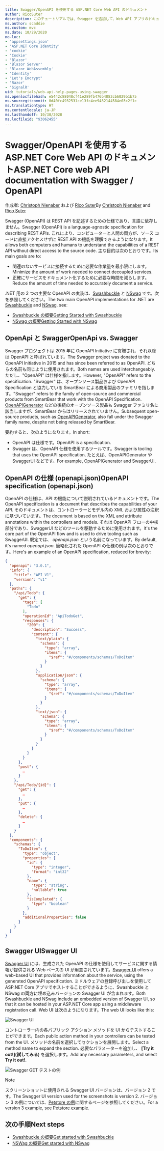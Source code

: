 ```yaml
---
title: Swagger/OpenAPI を使用する ASP.NET Core Web API のドキュメント
author: RicoSuter
description: このチュートリアルでは、Swagger を追加して、Web API アプリのドキュメントとヘルプ ページを生成する手順を説明します。
ms.author: scaddie
ms.custom: mvc
ms.date: 10/29/2020
no-loc:
- 'appsettings.json'
- 'ASP.NET Core Identity'
- 'cookie'
- 'Cookie'
- 'Blazor'
- 'Blazor Server'
- 'Blazor WebAssembly'
- 'Identity'
- "Let's Encrypt"
- 'Razor'
- 'SignalR'
uid: tutorials/web-api-help-pages-using-swagger
ms.openlocfilehash: e5442c88048cf41e289fb476b4082cb6029b1b75
ms.sourcegitcommit: 0d40fc4932531ce13fc4ee9432144584e03c2f1c
ms.translationtype: HT
ms.contentlocale: ja-JP
ms.lasthandoff: 10/30/2020
ms.locfileid: "93062455"
---
```

# <a name="aspnet-core-web-api-documentation-with-swagger--openapi"></a><span data-ttu-id="20645-103">Swagger/OpenAPI を使用する ASP.NET Core Web API のドキュメント</span><span class="sxs-lookup"><span data-stu-id="20645-103">ASP.NET Core web API documentation with Swagger / OpenAPI</span></span>

<span data-ttu-id="20645-104">作成者: [Christoph Nienaber](https://twitter.com/zuckerthoben) および [Rico Suter](https://blog.rsuter.com/)</span><span class="sxs-lookup"><span data-stu-id="20645-104">By [Christoph Nienaber](https://twitter.com/zuckerthoben) and [Rico Suter](https://blog.rsuter.com/)</span></span>

<span data-ttu-id="20645-105">Swagger (OpenAPI) は REST API を記述するための仕様であり、言語に依存しません。</span><span class="sxs-lookup"><span data-stu-id="20645-105">Swagger (OpenAPI) is a language-agnostic specification for describing REST APIs.</span></span> <span data-ttu-id="20645-106">これにより、コンピューターと人間の両方が、ソース コードに直接アクセスせずに REST API の機能を理解できるようになります。</span><span class="sxs-lookup"><span data-stu-id="20645-106">It allows both computers and humans to understand the capabilities of a REST API without direct access to the source code.</span></span> <span data-ttu-id="20645-107">主な目的は次のとおりです。</span><span class="sxs-lookup"><span data-stu-id="20645-107">Its main goals are to:</span></span>

* <span data-ttu-id="20645-108">関連のないサービスに接続するために必要な作業量を最小限にします。</span><span class="sxs-lookup"><span data-stu-id="20645-108">Minimize the amount of work needed to connect decoupled services.</span></span>
* <span data-ttu-id="20645-109">正確にサービスをドキュメント化するために必要な時間を減らします。</span><span class="sxs-lookup"><span data-stu-id="20645-109">Reduce the amount of time needed to accurately document a service.</span></span>

<span data-ttu-id="20645-110">.NET 用の 2 つの主要な OpenAPI の実装は、[Swashbuckle](https://github.com/domaindrivendev/Swashbuckle.AspNetCore) と [NSwag](https://github.com/RicoSuter/NSwag) です。次を参照してください。</span><span class="sxs-lookup"><span data-stu-id="20645-110">The two main OpenAPI implementations for .NET are [Swashbuckle](https://github.com/domaindrivendev/Swashbuckle.AspNetCore) and [NSwag](https://github.com/RicoSuter/NSwag), see:</span></span>

* [<span data-ttu-id="20645-111">Swashbuckle の概要</span><span class="sxs-lookup"><span data-stu-id="20645-111">Getting Started with Swashbuckle</span></span>](xref:tutorials/get-started-with-swashbuckle)
* [<span data-ttu-id="20645-112">NSwag の概要</span><span class="sxs-lookup"><span data-stu-id="20645-112">Getting Started with NSwag</span></span>](xref:tutorials/get-started-with-nswag)

## <a name="openapi-vs-swagger"></a><span data-ttu-id="20645-113">OpenApi と Swagger</span><span class="sxs-lookup"><span data-stu-id="20645-113">OpenApi vs. Swagger</span></span>

<span data-ttu-id="20645-114">Swagger プロジェクトは 2015 年に OpenAPI Initiative に寄贈され、それ以降は OpenAPI と呼ばれています。</span><span class="sxs-lookup"><span data-stu-id="20645-114">The Swagger project was donated to the OpenAPI Initiative in 2015 and has since been referred to as OpenAPI.</span></span> <span data-ttu-id="20645-115">どちらの名前も同じように使用されます。</span><span class="sxs-lookup"><span data-stu-id="20645-115">Both names are used interchangeably.</span></span> <span data-ttu-id="20645-116">ただし、"OpenAPI" は仕様を指します。</span><span class="sxs-lookup"><span data-stu-id="20645-116">However, "OpenAPI" refers to the specification.</span></span> <span data-ttu-id="20645-117">"Swagger" は、オープンソース製品および OpenAPI Specification と協力している SmartBear による商用製品のファミリを指します。</span><span class="sxs-lookup"><span data-stu-id="20645-117">"Swagger" refers to the family of open-source and commercial products from SmartBear that work with the OpenAPI Specification.</span></span> <span data-ttu-id="20645-118">[OpenAPIGenerator](https://github.com/OpenAPITools/openapi-generator) などの後続のオープンソース製品も Swagger ファミリ名に該当しますが、SmartBear からはリリースされていません。</span><span class="sxs-lookup"><span data-stu-id="20645-118">Subsequent open-source products, such as [OpenAPIGenerator](https://github.com/OpenAPITools/openapi-generator), also fall under the Swagger family name, despite not being released by SmartBear.</span></span>

<span data-ttu-id="20645-119">要約すると、次のようになります。</span><span class="sxs-lookup"><span data-stu-id="20645-119">In short:</span></span>

* <span data-ttu-id="20645-120">OpenAPI は仕様です。</span><span class="sxs-lookup"><span data-stu-id="20645-120">OpenAPI is a specification.</span></span>
* <span data-ttu-id="20645-121">Swagger は、OpenAPI 仕様を使用するツールです。</span><span class="sxs-lookup"><span data-stu-id="20645-121">Swagger is tooling that uses the OpenAPI specification.</span></span> <span data-ttu-id="20645-122">たとえば、OpenAPIGenerator や SwaggerUI などです。</span><span class="sxs-lookup"><span data-stu-id="20645-122">For example, OpenAPIGenerator and SwaggerUI.</span></span>

## <a name="openapi-specification-openapijson"></a><span data-ttu-id="20645-123">OpenAPI の仕様 (openapi.json)</span><span class="sxs-lookup"><span data-stu-id="20645-123">OpenAPI specification (openapi.json)</span></span>

<span data-ttu-id="20645-124">OpenAPI の仕様は、API の機能について説明されているドキュメントです。</span><span class="sxs-lookup"><span data-stu-id="20645-124">The OpenAPI specification is a document that describes the capabilities of your API.</span></span> <span data-ttu-id="20645-125">そのドキュメントは、コントローラーとモデル内の XML および属性の注釈に基づいています。</span><span class="sxs-lookup"><span data-stu-id="20645-125">The document is based on the XML and attribute annotations within the controllers and models.</span></span> <span data-ttu-id="20645-126">それは OpenAPI フローの中核部分であり、SwaggerUI などのツールを駆動するために使用されます。</span><span class="sxs-lookup"><span data-stu-id="20645-126">It's the core part of the OpenAPI flow and is used to drive tooling such as SwaggerUI.</span></span> <span data-ttu-id="20645-127">既定では、 *openapi.json* という名前になっています。</span><span class="sxs-lookup"><span data-stu-id="20645-127">By default, it's named *openapi.json*.</span></span> <span data-ttu-id="20645-128">簡略化された OpenAPI の仕様の例は次のとおりです。</span><span class="sxs-lookup"><span data-stu-id="20645-128">Here's an example of an OpenAPI specification, reduced for brevity:</span></span>

```json
{
  "openapi": "3.0.1",
  "info": {
    "title": "API V1",
    "version": "v1"
  },
  "paths": {
    "/api/Todo": {
      "get": {
        "tags": [
          "Todo"
        ],
        "operationId": "ApiTodoGet",
        "responses": {
          "200": {
            "description": "Success",
            "content": {
              "text/plain": {
                "schema": {
                  "type": "array",
                  "items": {
                    "$ref": "#/components/schemas/ToDoItem"
                  }
                }
              },
              "application/json": {
                "schema": {
                  "type": "array",
                  "items": {
                    "$ref": "#/components/schemas/ToDoItem"
                  }
                }
              },
              "text/json": {
                "schema": {
                  "type": "array",
                  "items": {
                    "$ref": "#/components/schemas/ToDoItem"
                  }
                }
              }
            }
          }
        }
      },
      "post": {
        …
      }
    },
    "/api/Todo/{id}": {
      "get": {
        …
      },
      "put": {
        …
      },
      "delete": {
        …
      }
    }
  },
  "components": {
    "schemas": {
      "ToDoItem": {
        "type": "object",
        "properties": {
          "id": {
            "type": "integer",
            "format": "int32"
          },
          "name": {
            "type": "string",
            "nullable": true
          },
          "isCompleted": {
            "type": "boolean"
          }
        },
        "additionalProperties": false
      }
    }
  }
}
```

## <a name="swagger-ui"></a><span data-ttu-id="20645-129">Swagger UI</span><span class="sxs-lookup"><span data-stu-id="20645-129">Swagger UI</span></span>

<span data-ttu-id="20645-130">[Swagger UI](https://swagger.io/swagger-ui/) には、生成された OpenAPI の仕様を使用してサービスに関する情報が提供される Web ベースの UI が用意されています。</span><span class="sxs-lookup"><span data-stu-id="20645-130">[Swagger UI](https://swagger.io/swagger-ui/) offers a web-based UI that provides information about the service, using the generated OpenAPI specification.</span></span> <span data-ttu-id="20645-131">ミドルウェアの登録呼び出しを使用して ASP.NET Core アプリでホストすることができるように、Swashbuckle と NSwag の両方に埋め込みバージョンの Swagger UI が含まれます。</span><span class="sxs-lookup"><span data-stu-id="20645-131">Both Swashbuckle and NSwag include an embedded version of Swagger UI, so that it can be hosted in your ASP.NET Core app using a middleware registration call.</span></span> <span data-ttu-id="20645-132">Web UI は次のようになります。</span><span class="sxs-lookup"><span data-stu-id="20645-132">The web UI looks like this:</span></span>

![Swagger UI](web-api-help-pages-using-swagger/_static/swagger-ui.png)

<span data-ttu-id="20645-134">コントローラー内の各パブリック アクション メソッドを UI からテストすることができます。</span><span class="sxs-lookup"><span data-stu-id="20645-134">Each public action method in your controllers can be tested from the UI.</span></span> <span data-ttu-id="20645-135">メソッドの名前を選択してセクションを展開します。</span><span class="sxs-lookup"><span data-stu-id="20645-135">Select a method name to expand the section.</span></span> <span data-ttu-id="20645-136">必要なパラメーターを追加し、 **[Try it out!]\(試してみる\)** を選択します。</span><span class="sxs-lookup"><span data-stu-id="20645-136">Add any necessary parameters, and select **Try it out!**.</span></span>

![Swagger GET テストの例](web-api-help-pages-using-swagger/_static/get-try-it-out.png)

> [!NOTE]
> <span data-ttu-id="20645-138">スクリーンショットに使用される Swagger UI バージョンは、バージョン 2 です。</span><span class="sxs-lookup"><span data-stu-id="20645-138">The Swagger UI version used for the screenshots is version 2.</span></span> <span data-ttu-id="20645-139">バージョン 3 の例については、[Petstore の例](https://petstore.swagger.io/)に関するページを参照してください。</span><span class="sxs-lookup"><span data-stu-id="20645-139">For a version 3 example, see [Petstore example](https://petstore.swagger.io/).</span></span>

## <a name="next-steps"></a><span data-ttu-id="20645-140">次の手順</span><span class="sxs-lookup"><span data-stu-id="20645-140">Next steps</span></span>

* [<span data-ttu-id="20645-141">Swashbuckle の概要</span><span class="sxs-lookup"><span data-stu-id="20645-141">Get started with Swashbuckle</span></span>](xref:tutorials/get-started-with-swashbuckle)
* [<span data-ttu-id="20645-142">NSWag の概要</span><span class="sxs-lookup"><span data-stu-id="20645-142">Get started with NSwag</span></span>](xref:tutorials/get-started-with-nswag)

